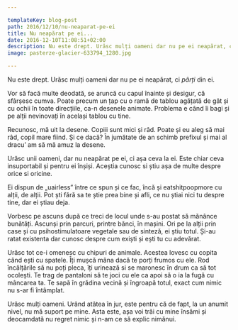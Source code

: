 ```yaml
---

templateKey: blog-post
path: 2016/12/10/nu-neaparat-pe-ei
title: Nu neapărat pe ei...
date: 2016-12-10T11:08:51+02:00
description: Nu este drept. Urăsc mulți oameni dar nu pe ei neapărat, ci pârți din ei.Vor să facă multe deodată, se aruncă cu capul înainte și desigur, că sfârșesc cumva. Poate precum un țap c
image: pasterze-glacier-633794_1280.jpg

---
```

Nu este drept. Urăsc mulți oameni dar nu pe ei neapărat, ci *pârți* din ei.

Vor să facă multe deodată, se aruncă cu capul înainte și desigur, că sfârșesc cumva. Poate precum un țap cu o ramă de tablou agățată de gât și cu ochii în toate direcțiile, ca-n desenele animate. Problema e când îi bagi și pe alții nevinovați în același tablou cu tine. 

Recunosc, mă uit la desene. Copiii sunt mici și râd. Poate și eu aleg să mai râd, copil mare fiind. Și ce dacă? În jumătate de an schimb prefixul și mai al dracu’ am să mă amuz la desene.

Urăsc unii oameni, dar nu neapărat pe ei, ci așa ceva la ei. Este chiar ceva insuportabil și pentru ei înșiși. Aceștia cunosc si știu așa de multe despre orice si oricine. 

Ei dispun de „uairless” între ce spun și ce fac, încă și eatshitpoopmore cu alții, de alții. Pot ști fără sa te știe prea bine și afli, ce nu știai nici tu despre tine, dar ei știau deja.

 Vorbesc pe ascuns după ce treci de locul unde s-au postat să mănânce bunătăți. Ascunși prin parcuri, printre bănci, în mașini. Ori  pe la alții prin case și cu  psihostimulatoare vegetale sau de sinteză, ei știu totul. Și-au ratat existenta dar cunosc despre cum exiști și ești tu cu adevărat.

Urăsc tot ce-i omenesc cu chipuri de animale. Acestea lovesc cu copita când ești cu spatele. Îți mușcă mâna dacă te porți frumos cu ele. Rod încălțările să nu poți pleca, îți urinează si se maronesc în drum ca să tot ocolești. Te trag de pantaloni să te joci cu ele ca apoi să o ia la fugă cu mâncarea ta. Te sapă în grădina vecină și îngroapă totul, exact cum nimic nu s-ar fi întâmplat. 

Urăsc mulți oameni. Urând atâtea în jur, este pentru că de fapt, la un anumit nivel, nu mă suport pe mine. Asta este, așa voi trăi cu mine însămi și deocamdată nu regret nimic și n-am ce să explic nimănui.


